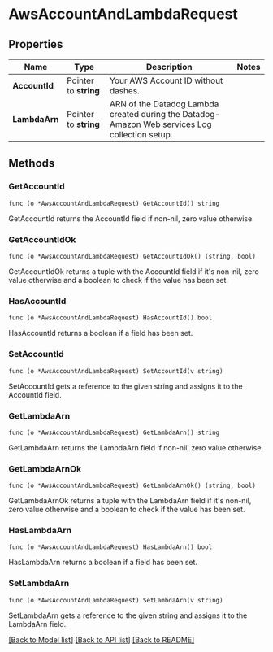 # AwsAccountAndLambdaRequest

## Properties

Name | Type | Description | Notes
------------ | ------------- | ------------- | -------------
**AccountId** | Pointer to **string** | Your AWS Account ID without dashes. | 
**LambdaArn** | Pointer to **string** | ARN of the Datadog Lambda created during the Datadog-Amazon Web services Log collection setup. | 

## Methods

### GetAccountId

`func (o *AwsAccountAndLambdaRequest) GetAccountId() string`

GetAccountId returns the AccountId field if non-nil, zero value otherwise.

### GetAccountIdOk

`func (o *AwsAccountAndLambdaRequest) GetAccountIdOk() (string, bool)`

GetAccountIdOk returns a tuple with the AccountId field if it's non-nil, zero value otherwise
and a boolean to check if the value has been set.

### HasAccountId

`func (o *AwsAccountAndLambdaRequest) HasAccountId() bool`

HasAccountId returns a boolean if a field has been set.

### SetAccountId

`func (o *AwsAccountAndLambdaRequest) SetAccountId(v string)`

SetAccountId gets a reference to the given string and assigns it to the AccountId field.

### GetLambdaArn

`func (o *AwsAccountAndLambdaRequest) GetLambdaArn() string`

GetLambdaArn returns the LambdaArn field if non-nil, zero value otherwise.

### GetLambdaArnOk

`func (o *AwsAccountAndLambdaRequest) GetLambdaArnOk() (string, bool)`

GetLambdaArnOk returns a tuple with the LambdaArn field if it's non-nil, zero value otherwise
and a boolean to check if the value has been set.

### HasLambdaArn

`func (o *AwsAccountAndLambdaRequest) HasLambdaArn() bool`

HasLambdaArn returns a boolean if a field has been set.

### SetLambdaArn

`func (o *AwsAccountAndLambdaRequest) SetLambdaArn(v string)`

SetLambdaArn gets a reference to the given string and assigns it to the LambdaArn field.


[[Back to Model list]](../README.md#documentation-for-models) [[Back to API list]](../README.md#documentation-for-api-endpoints) [[Back to README]](../README.md)


